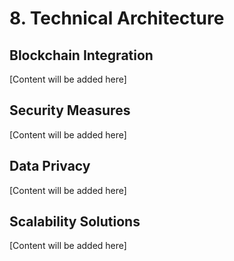 # 8. Technical Architecture

## Blockchain Integration
[Content will be added here]

## Security Measures
[Content will be added here]

## Data Privacy
[Content will be added here]

## Scalability Solutions
[Content will be added here] 